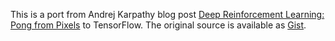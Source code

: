 
This is a port from Andrej Karpathy blog post [Deep Reinforcement Learning: Pong from Pixels](http://karpathy.github.io/2016/05/31/rl/) to TensorFlow. The original source is available as [Gist](https://gist.github.com/karpathy/a4166c7fe253700972fcbc77e4ea32c5).